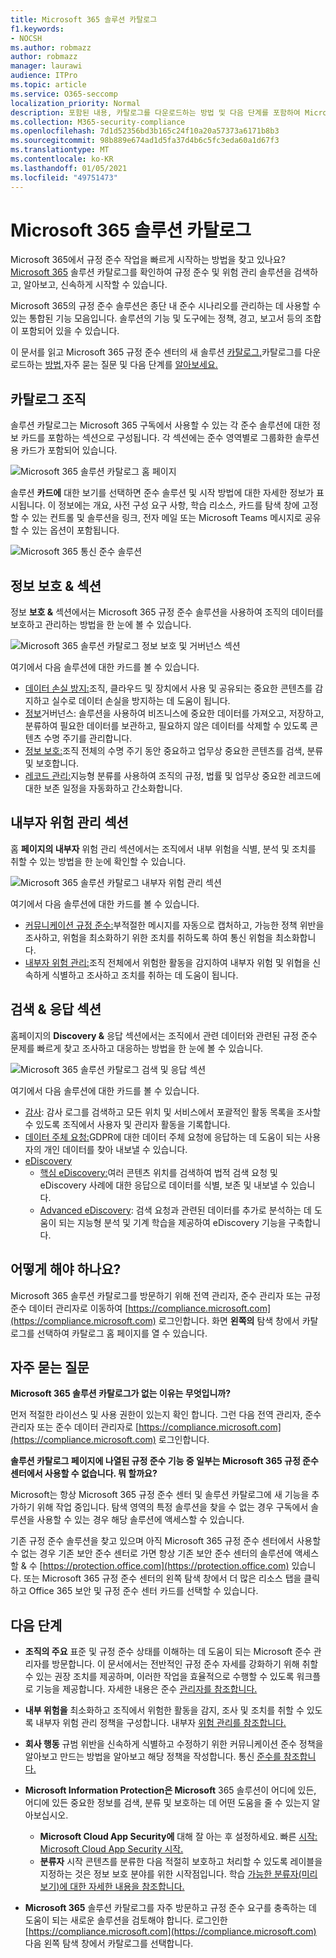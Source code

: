 ```yaml
---
title: Microsoft 365 솔루션 카탈로그
f1.keywords:
- NOCSH
ms.author: robmazz
author: robmazz
manager: laurawi
audience: ITPro
ms.topic: article
ms.service: O365-seccomp
localization_priority: Normal
description: 포함된 내용, 카탈로그를 다운로드하는 방법 및 다음 단계를 포함하여 Microsoft 365 솔루션 카탈로그에 대해 알아보세요.
ms.collection: M365-security-compliance
ms.openlocfilehash: 7d1d52356bd3b165c24f10a20a57373a6171b8b3
ms.sourcegitcommit: 98b889e674ad1d5fa37d4b6c5fc3eda60a1d67f3
ms.translationtype: MT
ms.contentlocale: ko-KR
ms.lasthandoff: 01/05/2021
ms.locfileid: "49751473"
---
```

# <a name="microsoft-365-solution-catalog"></a>Microsoft 365 솔루션 카탈로그

Microsoft 365에서 규정 준수 작업을 빠르게 시작하는 방법을 찾고 있나요? [Microsoft 365](https://compliance.microsoft.com/solutioncatalog) 솔루션 카탈로그를 확인하여 규정 준수 및 위험 관리 솔루션을 검색하고, 알아보고, 신속하게 시작할 수 있습니다.

Microsoft 365의 규정 준수 솔루션은 종단 내 준수 시나리오를 관리하는 데 사용할 수 있는 통합된 기능 모음입니다. 솔루션의 기능 및 도구에는 정책, 경고, 보고서 등의 조합이 포함되어 있을 수 있습니다.

이 문서를 읽고 Microsoft 365 규정 준수 센터의 새 솔루션 [카탈로그,](#how-do-i-get-this)카탈로그를 다운로드하는 [방법,](#frequently-asked-questions)자주 묻는 질문 및 다음 단계를 [알아보세요.](#next-steps)

## <a name="catalog-organization"></a>카탈로그 조직

솔루션 카탈로그는 Microsoft 365 구독에서 사용할 수 있는 각 준수 솔루션에 대한 정보 카드를 포함하는 섹션으로 구성됩니다. 각 섹션에는 준수 영역별로 그룹화한 솔루션용 카드가 포함되어 있습니다.

![Microsoft 365 솔루션 카탈로그 홈 페이지](../media/m365-solution-catalog-home.png)

솔루션 **카드에** 대한 보기를 선택하면 준수 솔루션 및 시작 방법에 대한 자세한 정보가 표시됩니다. 이 정보에는 개요, 사전 구성 요구 사항, 학습 리소스, 카드를 탐색 창에 고정할 수 있는 컨트롤 및 솔루션을 링크, 전자 메일 또는 Microsoft Teams 메시지로 공유할 수 있는 옵션이 포함됩니다.

![Microsoft 365 통신 준수 솔루션](../media/m365-solution-catalog-communication-compliance.png)

## <a name="information-protection--governance-section"></a>정보 보호 & 섹션

정보 **보호 &** 섹션에서는 Microsoft 365 규정 준수 솔루션을 사용하여 조직의 데이터를 보호하고 관리하는 방법을 한 눈에 볼 수 있습니다.

![Microsoft 365 솔루션 카탈로그 정보 보호 및 거버넌스 섹션](../media/m365-solution-catalog-information-protection-governance.png)

여기에서 다음 솔루션에 대한 카드를 볼 수 있습니다.

- [데이터 손실 방지:](data-loss-prevention-policies.md)조직, 클라우드 및 장치에서 사용 및 공유되는 중요한 콘텐츠를 감지하고 실수로 데이터 손실을 방지하는 데 도움이 됩니다.
- [정보](manage-information-governance.md)거버넌스: 솔루션을 사용하여 비즈니스에 중요한 데이터를 가져오고, 저장하고, 분류하여 필요한 데이터를 보관하고, 필요하지 않은 데이터를 삭제할 수 있도록 콘텐츠 수명 주기를 관리합니다.
- [정보 보호:](information-protection.md)조직 전체의 수명 주기 동안 중요하고 업무상 중요한 콘텐츠를 검색, 분류 및 보호합니다.
- [레코드 관리:](records-management.md)지능형 분류를 사용하여 조직의 규정, 법률 및 업무상 중요한 레코드에 대한 보존 일정을 자동화하고 간소화합니다.

## <a name="insider-risk-management-section"></a>내부자 위험 관리 섹션

홈 **페이지의 내부자** 위험 관리 섹션에서는 조직에서 내부 위험을 식별, 분석 및 조치를 취할 수 있는 방법을 한 눈에 확인할 수 있습니다.

![Microsoft 365 솔루션 카탈로그 내부자 위험 관리 섹션](../media/m365-solution-catalog-insider-risk-management.png)

여기에서 다음 솔루션에 대한 카드를 볼 수 있습니다.

- [커뮤니케이션 규정 준수:](communication-compliance.md)부적절한 메시지를 자동으로 캡처하고, 가능한 정책 위반을 조사하고, 위험을 최소화하기 위한 조치를 취하도록 하여 통신 위험을 최소화합니다.
- [내부자 위험 관리:](insider-risk-management.md)조직 전체에서 위험한 활동을 감지하여 내부자 위험 및 위협을 신속하게 식별하고 조사하고 조치를 취하는 데 도움이 됩니다.

## <a name="discovery--response-section"></a>검색 & 응답 섹션

홈페이지의 **Discovery &** 응답 섹션에서는 조직에서 관련 데이터와 관련된 규정 준수 문제를 빠르게 찾고 조사하고 대응하는 방법을 한 눈에 볼 수 있습니다.

![Microsoft 365 솔루션 카탈로그 검색 및 응답 섹션](../media/m365-solution-catalog-discovery-response.png)

여기에서 다음 솔루션에 대한 카드를 볼 수 있습니다.

- [감사](search-the-audit-log-in-security-and-compliance.md): 감사 로그를 검색하고 모든 위치 및 서비스에서 포괄적인 활동 목록을 조사할 수 있도록 조직에서 사용자 및 관리자 활동을 기록합니다.
- [데이터 주체 요청:](manage-gdpr-data-subject-requests-with-the-dsr-case-tool.md)GDPR에 대한 데이터 주체 요청에 응답하는 데 도움이 되는 사용자의 개인 데이터를 찾아 내보낼 수 있습니다.
- [eDiscovery](manage-legal-investigations.md)
    - [핵심 eDiscovery:](ediscovery-cases.md)여러 콘텐츠 위치를 검색하여 법적 검색 요청 및 eDiscovery 사례에 대한 응답으로 데이터를 식별, 보존 및 내보낼 수 있습니다.
    - [Advanced eDiscovery](overview-ediscovery-20.md): 검색 요청과 관련된 데이터를 추가로 분석하는 데 도움이 되는 지능형 분석 및 기계 학습을 제공하여 eDiscovery 기능을 구축합니다.

## <a name="how-do-i-get-this"></a>어떻게 해야 하나요?

Microsoft 365 솔루션 카탈로그를 방문하기 위해 전역 관리자, 준수 관리자 또는 규정 준수 데이터 관리자로 이동하여 [https://compliance.microsoft.com](https://compliance.microsoft.com) 로그인합니다. 화면 **왼쪽의** 탐색 창에서 카탈로그를 선택하여 카탈로그 홈 페이지를 열 수 있습니다.

## <a name="frequently-asked-questions"></a>자주 묻는 질문

**Microsoft 365 솔루션 카탈로그가 없는 이유는 무엇입니까?**

먼저 적절한 라이선스 및 사용 권한이 있는지 확인 합니다. 그런 다음 전역 관리자, 준수 관리자 또는 준수 데이터 관리자로 [https://compliance.microsoft.com](https://compliance.microsoft.com) 로그인합니다.

**솔루션 카탈로그 페이지에 나열된 규정 준수 기능 중 일부는 Microsoft 365 규정 준수 센터에서 사용할 수 없습니다. 뭐 할까요?**

Microsoft는 항상 Microsoft 365 규정 준수 센터 및 솔루션 카탈로그에 새 기능을 추가하기 위해 작업 중입니다. 탐색 영역의 특정 솔루션을 찾을 수 없는 경우 구독에서 솔루션을 사용할 수 있는 경우 해당 솔루션에 액세스할 수 있습니다.

기존 규정 준수 솔루션을 찾고 있으며 아직 Microsoft 365 규정 준수 센터에서 사용할 수 없는 경우 기존 보안 준수 센터로 가면 항상 기존 보안 준수 센터의 솔루션에 액세스할 &amp; 수 [https://protection.office.com](https://protection.office.com) 있습니다. 또는 Microsoft 365  규정 준수 센터의 왼쪽 탐색 창에서 더 많은 리소스 탭을 클릭하고 Office 365 보안 및 규정 준수 센터 카드를 선택할 수 있습니다.  

## <a name="next-steps"></a>다음 단계

- **조직의 주요** 표준 및 규정 준수 상태를 이해하는 데 도움이 되는 Microsoft 준수 관리자를 방문합니다. 이 문서에서는 전반적인 규정 준수 자세를 강화하기 위해 취할 수 있는 권장 조치를 제공하며, 이러한 작업을 효율적으로 수행할 수 있도록 워크플로 기능을 제공합니다. 자세한 내용은 준수 [관리자를 참조합니다.](compliance-manager.md)

- **내부 위험을** 최소화하고 조직에서 위험한 활동을 감지, 조사 및 조치를 취할 수 있도록 내부자 위험 관리 정책을 구성합니다. 내부자 [위험 관리를 참조합니다.](insider-risk-management.md)

- **회사 행동** 규범 위반을 신속하게 식별하고 수정하기 위한 커뮤니케이션 준수 정책을 알아보고 만드는 방법을 알아보고 해당 정책을 작성합니다. 통신 [준수를 참조합니다.](communication-compliance.md)

- **Microsoft Information Protection은 Microsoft** 365 솔루션이 어디에 있든, 어디에 있든 중요한 정보를 검색, 분류 및 보호하는 데 어떤 도움을 줄 수 있는지 알아보십시오.
    - **Microsoft Cloud App Security에** 대해 잘 아는 후 설정하세요. 빠른 [시작: Microsoft Cloud App Security 시작.](https://docs.microsoft.com/cloud-app-security/getting-started-with-cloud-app-security)
    - **분류자** 시작 콘텐츠를 분류한 다음 적절히 보호하고 처리할 수 있도록 레이블을 지정하는 것은 정보 보호 분야를 위한 시작점입니다. 학습 [가능한 분류자(미리 보기)에 대한 자세한 내용을 참조합니다.](classifier-learn-about.md)

- **Microsoft 365** 솔루션 카탈로그를 자주 방문하고 규정 준수 요구를 충족하는 데 도움이 되는 새로운 솔루션을 검토해야 합니다. 로그인한 [https://compliance.microsoft.com](https://compliance.microsoft.com) 다음 왼쪽  탐색 창에서 카탈로그를 선택합니다.

